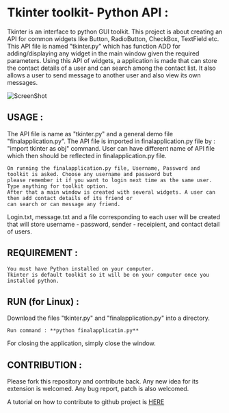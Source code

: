 Tkinter toolkit- Python API :
=============================

Tkinter is an interface to python GUI toolkit. This project is about creating an API for common widgets
like Button, RadioButton, CheckBox, TextField etc. This API file is named "tkinter.py" which has function ADD for adding/displaying any widget in the main window given the required parameters. Using this API of widgets, a application is made that can store the contact details of a user and can search among the contact list. It also allows a user to send message to another user and also view its own messages.


![ScreenShot](https://raw.github.com/Narender14/TKinter-GUI/master/Screen.png)



USAGE : 
-------
The API file is name as "tkinter.py" and a general demo file "finalapplication.py".
The API file is imported in finalapplication.py file by : "import tkinter as obj" command.
User can have different name of API file which then should be reflected in finalapplication.py file.

    On running the finalapplication.py file, Username, Password and toolkit is asked. Choose any username and password but
    please remember it if you want to login next time as the same user. Type anything for toolkit option.
    After that a main window is created with several widgets. A user can then add contact details of its friend or
    can search or can message any friend.
Login.txt, message.txt and a file corresponding to each user will be created that will store username - password, sender - receipient, and contact detail of users.



REQUIREMENT :
-------------
    You must have Python installed on your computer.
    Tkinter is default toolkit so it will be on your computer once you installed python.
 

RUN (for Linux) : 
------------------

Download the files "tkinter.py" and "finalapplication.py"	into a directory.

    Run command : **python finalapplicatin.py**
    
For closing the application, simply close the window.


CONTRIBUTION : 
---------------
Please fork this repository and contribute back. Any new idea for its extension is welcomed. 
Any bug report, patch is also welcomed.

A tutorial on how to contribute to github project is [HERE](https://help.github.com/articles/fork-a-repo/)



